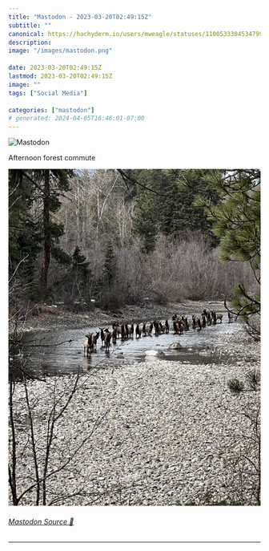 ```yaml
---
title: "Mastodon - 2023-03-20T02:49:15Z"
subtitle: ""
canonical: https://hachyderm.io/users/mweagle/statuses/110053330453479904
description:
image: "/images/mastodon.png"

date: 2023-03-20T02:49:15Z
lastmod: 2023-03-20T02:49:15Z
image: ""
tags: ["Social Media"]

categories: ["mastodon"]
# generated: 2024-04-05T16:46:01-07:00
---
```

![Mastodon](/images/mastodon.png)

<p>Afternoon forest commute</p>

![Herd of elk walking through a mountain river](6ea75a7ae8d08c42.jpeg)

###### [Mastodon Source 🐘](https://hachyderm.io/@mweagle/110053330453479904)

___
